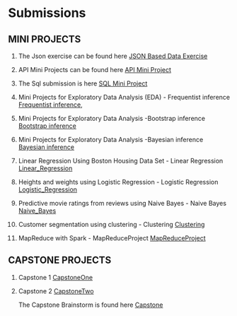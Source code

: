 # Submissions

## MINI PROJECTS

1. The Json exercise can be found here [JSON Based Data Exercise](Json_ex/Json_exer.ipynb)

2. API Mini Projects can be found here [API Mini Project](/api_sol.ipynb)

3. The Sql submission is here [SQL Mini Project](/Sql_hw)

4. Mini Projects for Exploratory Data Analysis (EDA) - 
        Frequentist inference [Frequentist inference](Frequentist_statistics), 

5. Mini Projects for Exploratory Data Analysis -Bootstrap inference [Bootstrap inference](Bootstrap)

6. Mini Projects for Exploratory Data Analysis -Bayesian inference [Bayesian inference](Stat_methods/Bayesian_inference.ipynb)
      
7. Linear Regression Using Boston Housing Data Set - Linear Regression [Linear_Regression](Linear_Regression)

8. Heights and weights using Logistic Regression - Logistic Regression [Logistic_Regression](Logistic_Regression)

9. Predictive movie ratings from reviews using Naive Bayes - Naive Bayes [Naive_Bayes](Naive_Bayes)

10. Customer segmentation using clustering - Clustering [Clustering](Clustering)

11. MapReduce with Spark - MapReduceProject [MapReduceProject](MapReduceProject)

## CAPSTONE PROJECTS

1. Capstone 1  [CapstoneOne](CapstoneOne)

2. Capstone 2  [CapstoneTwo](CapstoneTwo)

   The Capstone Brainstorm is found here [Capstone](/Capstone)
